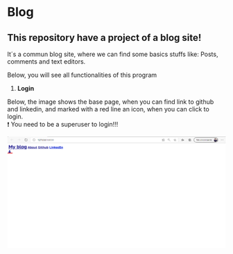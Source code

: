 # Blog
## This repository have a project of a blog site!
It´s a commun blog site, where we can find some basics stuffs like: Posts, comments and text editors.

Below, you will see all functionalities of this program

1. **Login** 

Below, the image shows the base page, when you can find link to github and linkedin, and marked with a red line an icon, when you can click to login. \
:exclamation: You need to be a superuser to login!!!

<img src="Blog_1.png" width=600>
